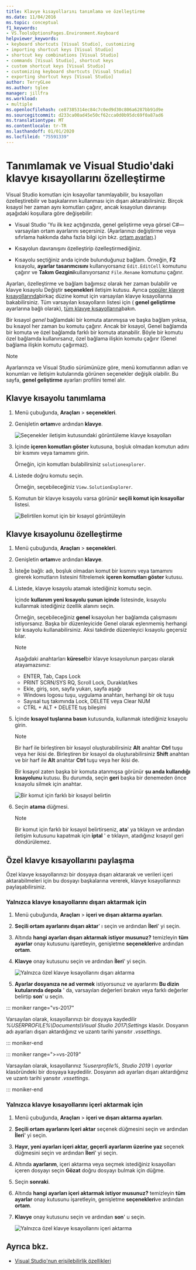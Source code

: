 ```yaml
---
title: Klavye kısayollarını tanımlama ve özelleştirme
ms.date: 11/04/2016
ms.topic: conceptual
f1_keywords:
- VS.ToolsOptionsPages.Environment.Keyboard
helpviewer_keywords:
- keyboard shortcuts [Visual Studio], customizing
- importing shortcut keys [Visual Studio]
- shortcut key combinations [Visual Studio]
- commands [Visual Studio], shortcut keys
- custom shortcut keys [Visual Studio]
- customizing keyboard shortcuts [Visual Studio]
- exporting shortcut keys [Visual Studio]
author: TerryGLee
ms.author: tglee
manager: jillfra
ms.workload:
- multiple
ms.openlocfilehash: ce87385314ec84c7c0ed9d30c806a6287bb91d9e
ms.sourcegitcommit: d233ca00ad45e50cf62cca0d0b95dc69f0a87ad6
ms.translationtype: MT
ms.contentlocale: tr-TR
ms.lasthandoff: 01/01/2020
ms.locfileid: "75591339"
---
```

# <a name="identify-and-customize-keyboard-shortcuts-in-visual-studio"></a>Tanımlamak ve Visual Studio'daki klavye kısayollarını özelleştirme

Visual Studio komutları için kısayollar tanımlayabilir, bu kısayolları özelleştirebilir ve başkalarının kullanması için dışarı aktarabilirsiniz. Birçok kısayol her zaman aynı komutları çağırır, ancak kısayolun davranışı aşağıdaki koşullara göre değişebilir:

- Visual Studio 'Yu ilk kez açtığınızda, genel geliştirme veya görsel C#&mdash;varsayılan ortam ayarlarını seçersiniz. (Ayarlarınızı değiştirme veya sıfırlama hakkında daha fazla bilgi için bkz. [ortam ayarları](environment-settings.md).)

- Kısayolun davranışını özelleştirip özelleştirmediğiniz.

- Kısayolu seçtiğiniz anda içinde bulunduğunuz bağlam. Örneğin, **F2** kısayolu, **ayarlar tasarımcısını** kullanıyorsanız `Edit.EditCell` komutunu çağırır ve **Takım Gezgini**kullanıyorsanız `File.Rename` komutunu çağırır.

Ayarları, özelleştirme ve bağlam bağımsız olarak her zaman bulabilir ve klavye kısayolu Değiştir **seçenekleri** iletişim kutusu. Ayrıca [popüler klavye kısayollarında](../ide/default-keyboard-shortcuts-for-frequently-used-commands-in-visual-studio.md)birkaç düzine komut için varsayılan klavye kısayollarına bakabilirsiniz. Tüm varsayılan kısayolların listesi için ( **genel geliştirme** ayarlarına bağlı olarak), [tüm klavye kısayollarına](../ide/default-keyboard-shortcuts-in-visual-studio.md)bakın.

Bir kısayol *genel* bağlamdaki bir komuta atanmışsa ve başka bağlam yoksa, bu kısayol her zaman bu komutu çağırır. Ancak bir kısayol, Genel bağlamda bir komuta ve özel bağlamda farklı bir komuta atanabilir. Böyle bir komutu özel bağlamda kullanırsanız, özel bağlama ilişkin komutu çağırır (Genel bağlama ilişkin komutu çağırmaz).

> [!NOTE]
> Ayarlarınıza ve Visual Studio sürümünüze göre, menü komutlarının adları ve konumları ve iletişim kutularında görünen seçenekler değişik olabilir. Bu sayfa, **genel geliştirme** ayarları profilini temel alır.

## <a name="identify-a-keyboard-shortcut"></a>Klavye kısayolu tanımlama

1. Menü çubuğunda, **Araçları** > **seçenekleri**.

2. Genişletin **ortam**ve ardından **klavye**.

   ![Seçenekler iletişim kutusundaki görüntüleme klavye kısayolları](../ide/media/optionskeyboard.png)

3. İçinde **içeren komutları göster** kutusuna, boşluk olmadan komutun adını bir kısmını veya tamamını girin.

   Örneğin, için komutları bulabilirsiniz `solutionexplorer`.

4. Listede doğru komutu seçin.

    Örneğin, seçebileceğiniz `View.SolutionExplorer`.

5. Komutun bir klavye kısayolu varsa görünür **seçili komut için kısayollar** listesi.

   ![Belirtilen komut için bir kısayol görüntüleyin](../ide/media/viewshortcut.png)

## <a name="customize-a-keyboard-shortcut"></a>Klavye kısayolunu özelleştirme

1. Menü çubuğunda, **Araçları** > **seçenekleri**.

2. Genişletin **ortam**ve ardından **klavye**.

3. İsteğe bağlı: adı, boşluk olmadan komut bir kısmını veya tamamını girerek komutların listesini filtrelemek **içeren komutları göster** kutusu.

4. Listede, klavye kısayolu atamak istediğiniz komutu seçin.

   İçinde **kullanım yeni kısayolu şunun içinde** listesinde, kısayolu kullanmak istediğiniz özellik alanını seçin.

   Örneğin, seçebileceğiniz **genel** kısayolun her bağlamda çalışmasını istiyorsanız. Başka bir düzenleyicide Genel olarak eşlenmemiş herhangi bir kısayolu kullanabilirsiniz. Aksi takdirde düzenleyici kısayolu geçersiz kılar.

   > [!NOTE]
   > Aşağıdaki anahtarları **küresel**bir klavye kısayolunun parçası olarak atayamazsınız:
   >
   > - ENTER, Tab, Caps Lock
   > - PRINT SCRN/SYS RQ, Scroll Lock, Duraklat/kes
   > - Ekle, giriş, son, sayfa yukarı, sayfa aşağı
   > - Windows logosu tuşu, uygulama anahtarı, herhangi bir ok tuşu
   > - Sayısal tuş takımında Lock, DELETE veya Clear NUM
   > - CTRL + ALT + DELETE tuş bileşimi

6. İçinde **kısayol tuşlarına basın** kutusunda, kullanmak istediğiniz kısayolu girin.

    > [!NOTE]
    > Bir harf ile birleştiren bir kısayol oluşturabilirsiniz **Alt** anahtar **Ctrl** tuşu veya her ikisi de. Birleştiren bir kısayol da oluşturabilirsiniz **Shift** anahtarı ve bir harf ile **Alt** anahtar **Ctrl** tuşu veya her ikisi de.

     Bir kısayol zaten başka bir komuta atanmışsa görünür **şu anda kullandığı kısayolunu** kutusu. Bu durumda, seçin **geri** başka bir denemeden önce kısayolu silmek için anahtar.

    ![Bir komut için farklı bir kısayol belirtin](../ide/media/reassignshortcut.png)

7. Seçin **atama** düğmesi.

    > [!NOTE]
    > Bir komut için farklı bir kısayol belirtirseniz, **ata**' ya tıklayın ve ardından iletişim kutusunu kapatmak için **iptal** ' e tıklayın, atadığınız kısayol geri döndürülemez.

## <a name="share-custom-keyboard-shortcuts"></a>Özel klavye kısayollarını paylaşma

Özel klavye kısayollarınızı bir dosyaya dışarı aktararak ve verileri içeri aktarabilmeleri için bu dosyayı başkalarına vererek, klavye kısayollarınızı paylaşabilirsiniz.

### <a name="to-export-only-keyboard-shortcuts"></a>Yalnızca klavye kısayollarını dışarı aktarmak için

1. Menü çubuğunda, **Araçları** > **içeri ve dışarı aktarma ayarları**.

2. **Seçili ortam ayarlarını dışarı aktar**' ı seçin ve ardından **İleri**' yi seçin.

3. Altında **hangi ayarları dışarı aktarmak istiyor musunuz?** temizleyin **tüm ayarlar** onay kutusunu işaretleyin, genişletme **seçenekleri**ve ardından **ortam**.

4. **Klavye** onay kutusunu seçin ve ardından **İleri**' yi seçin.

   ![Yalnızca özel klavye kısayollarını dışarı aktarma](../ide/media/exportshortcuts.png)

5. **Ayarlar dosyanıza ne ad vermek** istiyorsunuz ve ayarlarımı **Bu dizin kutularında depola** ' da, varsayılan değerleri bırakın veya farklı değerler belirtip **son**' u seçin.

::: moniker range="vs-2017"

Varsayılan olarak, kısayollarınızı bir dosyaya kaydedilir *%USERPROFILE%\Documents\Visual Studio 2017\Settings* klasör. Dosyanın adı ayarları dışarı aktardığınız ve uzantı tarihi yansıtır *.vssettings*.

::: moniker-end

::: moniker range=">=vs-2019"

Varsayılan olarak, kısayollarınız *%userprofile%\, Studio 2019 \ ayarlar* klasöründeki bir dosyaya kaydedilir. Dosyanın adı ayarları dışarı aktardığınız ve uzantı tarihi yansıtır *.vssettings*.

::: moniker-end

### <a name="to-import-only-keyboard-shortcuts"></a>Yalnızca klavye kısayollarını içeri aktarmak için

1. Menü çubuğunda, **Araçları** > **içeri ve dışarı aktarma ayarları**.

2. **Seçili ortam ayarlarını Içeri aktar** seçenek düğmesini seçin ve ardından **İleri**' yi seçin.

3. **Hayır, yeni ayarları içeri aktar, geçerli ayarlarım üzerine yaz** seçenek düğmesini seçin ve ardından **İleri**' yi seçin.

4. Altında **ayarlarım**, içeri aktarma veya seçmek istediğiniz kısayolları içeren dosyayı seçin **Gözat** doğru dosyayı bulmak için düğme.

5. Seçin **sonraki**.

6. Altında **hangi ayarları içeri aktarmak istiyor musunuz?** temizleyin **tüm ayarlar** onay kutusunu işaretleyin, genişletme **seçenekleri**ve ardından **ortam**.

7. **Klavye** onay kutusunu seçin ve ardından **son**' u seçin.

   ![Yalnızca özel klavye kısayollarını içeri aktarma](../ide/media/importshortcuts.png)

## <a name="see-also"></a>Ayrıca bkz.

- [Visual Studio'nun erişilebilirlik özellikleri](../ide/reference/accessibility-features-of-visual-studio.md)
